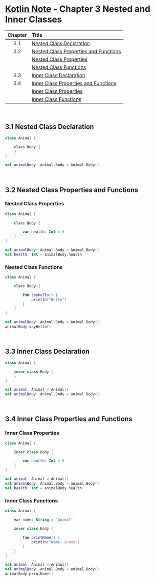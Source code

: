# [Kotlin Note](../../README.md) - Chapter 3 Nested and Inner Classes
| Chapter | Title |
| :-: | :- |
| 3.1 | [Nested Class Declaration](#31-nested-class-declaration) |
| 3.2 | [Nested Class Properties and Functions](#32-nested-class-properties-and-functions) |
|  | [Nested Class Properties](#nested-class-properties) |
|  | [Nested Class Functions](#nested-class-functions) |
| 3.3 | [Inner Class Declaration](#33-inner-class-declaration) |
| 3.4 | [Inner Class Properties and Functions](#34-inner-class-properties-and-functions) |
|  | [Inner Class Properties](#inner-class-properties) |
|  | [Inner Class Functions](#inner-class-functions) |

<br />

## 3.1 Nested Class Declaration
```kotlin
class Animal {

    class Body {
    }
}
```
```kotlin
val animalBody: Animal.Body = Animal.Body()
```

<br />

## 3.2 Nested Class Properties and Functions
### Nested Class Properties
```kotlin
class Animal {
    
    class Body {

        var health: Int = 0
    }
}
```
```kotlin
val animalBody: Animal.Body = Animal.Body()
val health: Int = animalBody.health
```

### Nested Class Functions
```kotlin
class Animal {

    class Body {

        fun sayHello() {
            println("Hello")
        }
    }
}
```
```kotlin
val animalBody: Animal.Body = Animal.Body()
animalBody.sayHello()
```

<br />

## 3.3 Inner Class Declaration
```kotlin
class Animal {

    inner class Body {
    }
}
```
```kotlin
val animal: Animal = Animal()
val animalBody: Animal.Body = animal.Body()
```

<br />

## 3.4 Inner Class Properties and Functions
### Inner Class Properties
```kotlin
class Animal {

    inner class Body {

        var health: Int = 0
    }
}
```
```kotlin
val animal: Animal = Animal()
val animalBody: Animal.Body = animal.Body()
val health: Int = animalBody.health
```

### Inner Class Functions
```kotlin
class Animal {

    var name: String = "Animal"

    inner class Body {

        fun printName() {
            println("Name: $name")
        }
    }
}
```
```kotlin
val animal: Animal = Animal()
val animalBody: Animal.Body = animal.Body()
animalBody.printName()
```

<br />
